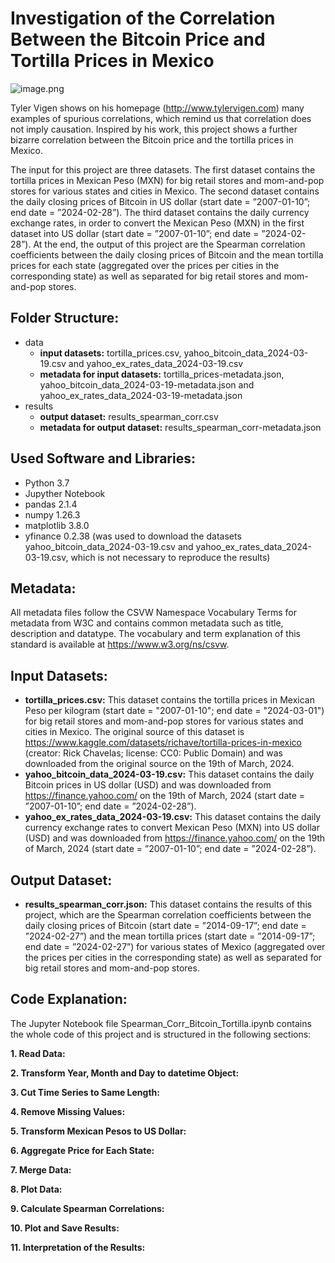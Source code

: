 # Investigation of the Correlation Between the Bitcoin Price and Tortilla Prices in Mexico

![image.png](https://zenodo.org/badge/DOI/10.5281/zenodo.11080415.svg)

Tyler Vigen shows on his homepage (http://www.tylervigen.com) many examples of spurious correlations, which remind us that correlation does not imply causation. Inspired by his work, this project shows a further bizarre correlation between the Bitcoin price and the tortilla prices in Mexico.

The input for this project are three datasets. The first dataset contains the tortilla prices in Mexican Peso (MXN) for big retail stores and mom-and-pop stores for various states and cities in Mexico. The second dataset contains the daily closing prices of Bitcoin in US dollar (start date = ”2007-01-10”; end date = ”2024-02-28”). The third dataset contains the daily currency exchange rates, in order to convert the Mexican Peso (MXN) in the first dataset into US dollar (start date = ”2007-01-10”; end date = ”2024-02-28”). At the end, the output of this project are the Spearman correlation coefficients between the daily closing prices of Bitcoin and the mean tortilla prices for each state (aggregated over the prices per cities in the corresponding state) as well as separated for big retail stores and mom-and-pop stores.

## Folder Structure:
* data
  * **input datasets:** tortilla_prices.csv, yahoo_bitcoin_data_2024-03-19.csv and yahoo_ex_rates_data_2024-03-19.csv
  * **metadata for input datasets:** tortilla_prices-metadata.json, yahoo_bitcoin_data_2024-03-19-metadata.json and yahoo_ex_rates_data_2024-03-19-metadata.json
* results
  * **output dataset:** results_spearman_corr.csv
  * **metadata for output dataset:** results_spearman_corr-metadata.json

## Used Software and Libraries:
* Python 3.7
* Jupyther Notebook
* pandas 2.1.4
* numpy 1.26.3
* matplotlib 3.8.0
* yfinance 0.2.38 (was used to download the datasets yahoo_bitcoin_data_2024-03-19.csv and yahoo_ex_rates_data_2024-03-19.csv, which is not necessary to reproduce the results)

## Metadata:
All metadata files follow the CSVW Namespace Vocabulary Terms for metadata from W3C and contains common metadata such as title, description and datatype. The vocabulary and term explanation of this standard is available at https://www.w3.org/ns/csvw.

## Input Datasets:
* **tortilla_prices.csv:** This dataset contains the tortilla prices in Mexican Peso per kilogram (start date = "2007-01-10"; end date = "2024-03-01") for big retail stores and mom-and-pop stores for various states and cities in Mexico. The original source of this dataset is https://www.kaggle.com/datasets/richave/tortilla-prices-in-mexico (creator: Rick Chavelas; license: CC0: Public Domain) and was downloaded from the original source on the 19th of March, 2024.
* **yahoo_bitcoin_data_2024-03-19.csv:** This dataset contains the daily Bitcoin prices in US dollar (USD) and was downloaded from https://finance.yahoo.com/ on the 19th of March, 2024 (start date = ”2007-01-10”; end date = ”2024-02-28”).
* **yahoo_ex_rates_data_2024-03-19.csv:** This dataset contains the daily currency exchange rates to convert Mexican Peso (MXN) into US dollar (USD) and was downloaded from https://finance.yahoo.com/ on the 19th of March, 2024 (start date = ”2007-01-10”; end date = ”2024-02-28”).

## Output Dataset:
* **results_spearman_corr.json:** This dataset contains the results of this project, which are the Spearman correlation coefficients between the daily closing prices of Bitcoin (start date = ”2014-09-17”; end date = ”2024-02-27”) and the mean tortilla prices (start date = ”2014-09-17”; end date = ”2024-02-27”) for various states of Mexico (aggregated over the prices per cities in the corresponding state) as well as separated for big retail stores and mom-and-pop stores.

## Code Explanation:
The Jupyter Notebook file Spearman_Corr_Bitcoin_Tortilla.ipynb contains the whole code of this project and is structured in the following sections:

**1. Read Data:**

**2. Transform Year, Month and Day to datetime Object:**

**3. Cut Time Series to Same Length:**

**4. Remove Missing Values:**

**5. Transform Mexican Pesos to US Dollar:**

**6. Aggregate Price for Each State:**

**7. Merge Data:**

**8. Plot Data:**

**9. Calculate Spearman Correlations:**

**10. Plot and Save Results:**

**11. Interpretation of the Results:**


